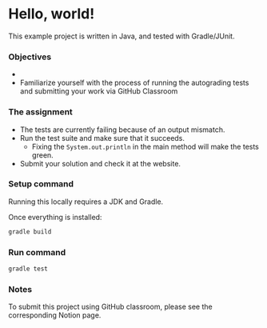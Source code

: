 # Hello, world!

This example project is written in Java, and tested with Gradle/JUnit.

### Objectives
- 
- Familiarize yourself with the process of running the autograding tests and submitting your work via GitHub Classroom

### The assignment

- The tests are currently failing because of an output mismatch.
- Run the test suite and make sure that it succeeds.
  - Fixing the `System.out.println` in the main method will make the tests green.
- Submit your solution and check it at the website.

### Setup command

Running this locally requires a JDK and Gradle.

Once everything is installed:

```bash
gradle build
```

### Run command

```bash
gradle test
```

### Notes

To submit this project using GitHub classroom, please see the corresponding Notion page.

